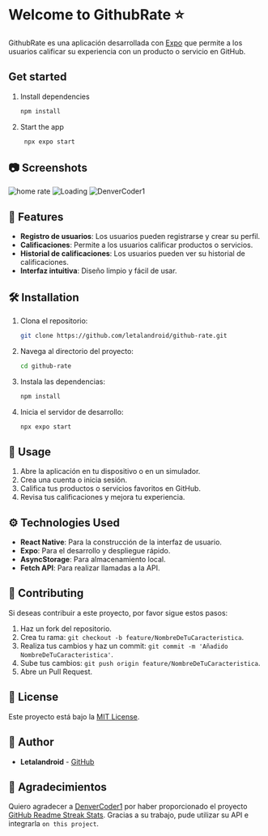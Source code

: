 # Welcome to GithubRate ⭐

GithubRate es una aplicación desarrollada con [Expo](https://expo.dev) que permite a los usuarios calificar su experiencia con un producto o servicio en GitHub.

## Get started

1. Install dependencies

   ```bash
   npm install
   ```

2. Start the app

   ```bash
    npx expo start
   ```

## 📷 Screenshots
![home rate](assets/images/image.png)
![Loading](assets/images/image3.png)
![DenverCoder1](assets/images/image2.png)

## 🚀 Features
- **Registro de usuarios**: Los usuarios pueden registrarse y crear su perfil.
- **Calificaciones**: Permite a los usuarios calificar productos o servicios.
- **Historial de calificaciones**: Los usuarios pueden ver su historial de calificaciones.
- **Interfaz intuitiva**: Diseño limpio y fácil de usar.

## 🛠️ Installation

1. Clona el repositorio:
   ```bash
   git clone https://github.com/letalandroid/github-rate.git
   ```
2. Navega al directorio del proyecto:
   ```bash
   cd github-rate
   ```
3. Instala las dependencias:
   ```bash
   npm install
   ```
4. Inicia el servidor de desarrollo:
   ```bash
   npx expo start
   ```
## 📱 Usage

1. Abre la aplicación en tu dispositivo o en un simulador.
2. Crea una cuenta o inicia sesión.
3. Califica tus productos o servicios favoritos en GitHub.
4. Revisa tus calificaciones y mejora tu experiencia.

## ⚙️ Technologies Used
- **React Native**: Para la construcción de la interfaz de usuario.
- **Expo**: Para el desarrollo y despliegue rápido.
- **AsyncStorage**: Para almacenamiento local.
- **Fetch API**: Para realizar llamadas a la API.

## 🤝 Contributing
Si deseas contribuir a este proyecto, por favor sigue estos pasos:
1. Haz un fork del repositorio.
2. Crea tu rama: `git checkout -b feature/NombreDeTuCaracteristica`.
3. Realiza tus cambios y haz un commit: `git commit -m 'Añadido NombreDeTuCaracteristica'`.
4. Sube tus cambios: `git push origin feature/NombreDeTuCaracteristica`.
5. Abre un Pull Request.

## 📄 License
Este proyecto está bajo la [MIT License](LICENSE).

## 📝 Author
- **Letalandroid** - [GitHub](https://github.com/letalandroid)

## 🙏 Agradecimientos
Quiero agradecer a [DenverCoder1](https://github.com/DenverCoder1/github-readme-streak-stats) por haber proporcionado el proyecto [GitHub Readme Streak Stats](https://github.com/DenverCoder1/github-readme-streak-stats). Gracias a su trabajo, pude utilizar su API e integrarla `on this project`.
